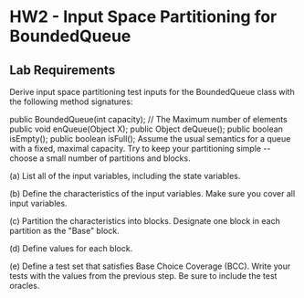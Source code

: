 # HW2 - Input Space Partitioning for BoundedQueue

## Lab Requirements

Derive input space partitioning test inputs for the BoundedQueue class with the following method signatures:

public BoundedQueue(int capacity); // The Maximum number of elements
public void enQueue(Object X);
public Object deQueue();
public boolean isEmpty();
public boolean isFull();
Assume the usual semantics for a queue with a fixed, maximal capacity. Try to keep your partitioning simple -- choose a small number of partitions and blocks.

(a) List all of the input variables, including the state variables.

(b) Define the characteristics of the input variables. Make sure you cover all input variables.

(c) Partition the characteristics into blocks. Designate one block in each partition as the "Base" block.

(d) Define values for each block.

(e) Define a test set that satisfies Base Choice Coverage (BCC). Write your tests with the values from the previous step. Be sure to include the test oracles. 
